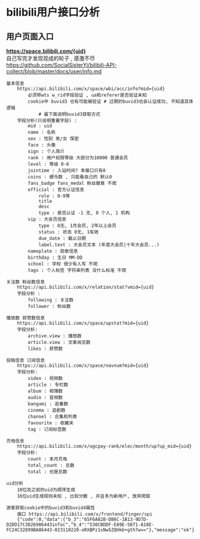 # bilibili用户接口分析

## 用户页面入口

**https://space.bilibili.com/{uid}**   
自己写完才发现现成的轮子 , 感激不尽 https://github.com/SocialSisterYi/bilibili-API-collect/blob/master/docs/user/info.md

    基本信息 
        https://api.bilibili.com/x/space/wbi/acc/info?mid={uid}
            必须带wts w_rid字段验证 , ua和referer是否验证未知
            cookie中 buvid3 也有可能被验证 # 过期的buvid3也会认证成功, 不知道具体逻辑
                # 最下面说明buvid3获取方式
        字段分析(只说明重要字段) :
            mid : uid
            name : 名称
            sex : 性别 男/女 保密
            face : 头像
            sign : 个人简介
            rank : 用户权限等级 大部分为10000 普通会员
            level : 等级 0-6
            jointime : 入站时间? 本接口只有0
            coins : 硬币数 , 只能看自己的 默认0
            fans_badge fans_medal 粉丝徽章 不爬
            official : 官方认证信息
                role : 0-9等 
                title
                desc
                type : 是否认证 -1 无, 0 个人, 1 机构
            vip : 大会员信息
                type : 0无, 1月会员, 2年以上会员
                status : 状态 0无, 1有效
                due_date : 截止日期
                label.text : 大会员文本 (年度大会员|十年大会员...)
            nameplate : 勋章信息
            birthday : 生日 MM-DD
            school : 学校 很少有人写 不爬
            tags : 个人标签 字符串列表 没什么标准 不爬

    关注数 粉丝数信息
        https://api.bilibili.com/x/relation/stat?vmid={uid}
        字段分析 :
            following : 关注数
            follower : 粉丝数

    播放数 获赞数信息
        https://api.bilibili.com/x/space/upstat?mid={uid}
        字段分析:
            archive.view : 播放数
            article.view : 文章阅览数
            likes : 获赞数

    投稿信息 订阅信息
        https://api.bilibili.com/x/space/navnum?mid={uid}
        字段分析:
            video : 视频数
            article : 专栏数
            album : 相簿数
            audio : 音频数
            bangumi : 追番数
            cinema : 追剧数
            channel : 合集和列表
            favourite : 收藏夹
            tag : 订阅标签数

    充电信息
        https://api.bilibili.com/x/ugcpay-rank/elec/month/up?up_mid={uid}
        字段分析:
            count : 本月充电
            total_count : 总数
            total : 也是总数

    uid分析
        10位及之前的uid为顺序生成
        16位uid生成规则未知 , 比较分散 , 并且多为新用户, 放弃爬取

    游客获取cookie中的buvid3和buvid4属性
        接口 https://api.bilibili.com/x/frontend/finger/spi   
        {"code":0,"data":{"b_3":"65F6A82B-DB6C-1B13-9D7D-D2DD17C3D26986443infoc","b_4":"530CBDDF-EA9E-5871-A18E-FC24C32899BA86443-023110220-oRXBPz1sNw5ZQHkb+gth7w=="},"message":"ok"}